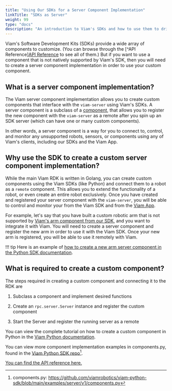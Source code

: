 ```yaml
---
title: "Using Our SDKs for a Server Component Implementation"
linkTitle: "SDKs as Server"
weight: 99
type: "docs"
description: "An introduction to Viam's SDKs and how to use them to drive hardware not natively supported in the RDK."
---
```


Viam's Software Development Kits (SDKs) provide a wide array of components to customize. (You can browse through the [^API Reference][API Reference](https://python.viam.dev/autoapi/viam/components/index.html) to see all of them.) But if you want to use a component that is not natively supported by Viam's SDK, then you will need to create a server component implementation in order to use your custom component.

## What is a server component implementation?

The Viam server component implementation allows you to create custom components that interface with the `viam-server` using Viam's SDKs. A server component is a subclass of a [component](https://python.viam.dev/autoapi/viam/components/component_base/index.html?highlight=component#module-viam.components.component_base), that allows you to register the new component with the `viam-server` as a remote after you spin up an SDK server (which can have one or many custom components).

In other words, a server component is a way for you to connect to, control, and monitor any unsupported robots, sensors, or components using any of Viam's clients, including our SDKs and the Viam App.

## Why use the SDK to create a custom server component implementation?

While the main Viam RDK is written in Golang, you can create custom components using the Viam SDKs (like Python) and connect them to a robot as a `remote` component. This allows you to extend the functionality of a robot, or even create an entire robot exclusively. Once you have created and registered your server component with the `viam-server`, you will be able to control and monitor your from the Viam SDK and from the [Viam App](https://app.viam.com/).

For example, let's say that you have built a custom robotic arm that is not supported by [Viam's arm component from our SDK](https://python.viam.dev/autoapi/viam/components/arm/index.html?highlight=arm#module-viam.components.arm), and you want to integrate it with Viam. You will need to create a server component and register the new arm in order to use it with the Viam SDK. Once your new arm is registered, you will be able to use it remotely with Viam.

!!! tip
    Here is an example of [how to create a new arm server component in the Python SDK documentation](https://python.viam.dev/autoapi/viam/components/arm/index.html?highlight=arm#module-viam.components.arm).

## What is required to create a custom component?

The steps required in creating a custom component and connecting it to the RDK are

1.  Subclass a component and implement desired functions

2.  Create an `rpc.server.Server` instance and register the custom component

3.  Start the Server and register the running server as a remote

You can view the complete tutorial on how to create a custom component in Python in the [Viam Python documentation](https://python.viam.dev/examples/example.html#create-custom-components).

You can view more component implementation examples in <file>components.py</file>, found in the <a href="https://github.com/viamrobotics/viam-python-sdk/blob/main/examples/server/v1/components.py" target="_blank">Viam Python SDK repo</a>[^compsamp].

[^compsamp]:<file>components.py</file>: <a href="https://github.com/viamrobotics/viam-python-sdk/blob/main/examples/server/v1/components.py" target="_blank">ht<span></span>tps://github.com/viamrobotics/viam-python-sdk/blob/main/examples/server/v1/components.py</a>



[You can find the API reference here.](https://python.viam.dev/autoapi/viam/components/index.html)


<span></span>